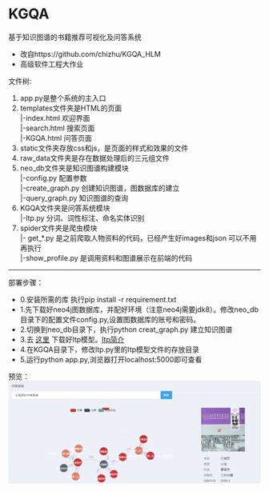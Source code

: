 # KGQA
基于知识图谱的书籍推荐可视化及问答系统


* 改自https://github.com/chizhu/KGQA_HLM
* 高级软件工程大作业

文件树:<br>
1)  app.py是整个系统的主入口<br>
2)  templates文件夹是HTML的页面<br>
     |-index.html 欢迎界面<br>
     |-search.html 搜索页面<br>
     |-KGQA.html 问答页面<br>
3)  static文件夹存放css和js，是页面的样式和效果的文件<br>
4)  raw_data文件夹是存在数据处理后的三元组文件<br>
5)  neo_db文件夹是知识图谱构建模块<br>
     |-config.py 配置参数<br>
     |-create_graph.py 创建知识图谱，图数据库的建立<br>
     |-query_graph.py 知识图谱的查询<br>
6)  KGQA文件夹是问答系统模块<br>
     |-ltp.py 分词、词性标注、命名实体识别<br>
7)  spider文件夹是爬虫模块<br>
     |- get_*.py 是之前爬取人物资料的代码，已经产生好images和json 可以不用再执行<br>
     |-show_profile.py 是调用资料和图谱展示在前端的代码

<hr>

部署步骤：<br>
* 0.安装所需的库 执行pip install -r requirement.txt<br>
* 1.先下载好neo4j图数据库，并配好环境（注意neo4j需要jdk8）。修改neo_db目录下的配置文件config.py,设置图数据库的账号和密码。<br>
* 2.切换到neo_db目录下，执行python  creat_graph.py 建立知识图谱<br>
* 3.去 [这里](http://pyltp.readthedocs.io/zh_CN/latest/api.html#id2) 下载好ltp模型。[ltp简介](http://ltp.ai/)<br>
* 4.在KGQA目录下，修改ltp.py里的ltp模型文件的存放目录<br>
* 5.运行python app.py,浏览器打开localhost:5000即可查看<br>

预览：<br>
![avatar](https://github.com/siberia0015/KGQA/blob/master/%E9%A2%84%E8%A7%88.png)
